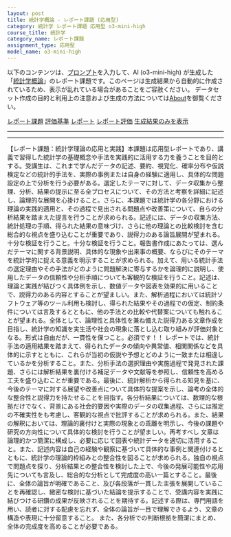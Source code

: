 ```yaml
---
layout: post
title: 統計学概論 - レポート課題 (応用型)
category: 統計学 レポート課題 応用型 o3-mini-high
course_title: 統計学
category_name: レポート課題
assignment_type: 応用型
model_name: o3-mini-high
---
```


以下のコンテンツは、[プロンプト](https://github.com/takedatoshiyuki/synthetic_assignments/tree/main/generated/統計学/o3-mini-high/prompt_レポート課題-応用型.md)を入力して、AI (o3-mini-high) が生成した「[統計学概論](/contents/統計学/)」のレポート課題です。このページは生成結果から自動的に作成されているため、表示が乱れている場合があることをご容赦ください。
データセット作成の目的と利用上の注意および生成の方法については[About](/About)を御覧ください。

[レポート課題](../レポート課題-応用型)
[評価基準](../評価基準-応用型)
[レポート](../レポート-応用型)
[レポート評価](../レポート評価-応用型)
[生成結果のみを表示](https://github.com/takedatoshiyuki/synthetic_assignments/tree/main/generated/統計学/o3-mini-high/レポート課題-応用型.md)
  

***
***
  
【レポート課題：統計学理論の応用と実践】本課題は応用型レポートであり、講義で習得した統計学の基礎概念や手法を実践的に活用する力を養うことを目的とする。受講生は、これまで学んだデータの記述、要約、視覚化、確率分布や仮説検定などの統計的手法を、実際の事例または自身の経験に適用し、具体的な問題設定の上で分析を行う必要がある。選定したテーマに対して、データ収集から整理、分析、結果の提示に至る全プロセスについて、その方法と考察を詳細に記述し、論理的な展開を心掛けること。さらに、本課題では統計学の各分野における理論の実践的適用と、その過程で見出される問題点や改善策について、自らの分析結果を踏まえた提言を行うことが求められる。記述には、データの収集方法、統計処理の手順、得られた結果の意味づけ、さらに他の理論との比較検討を含む総合的な視点を盛り込むことが重要であり、説得力のある論旨展開が望まれる。十分な検証を行うこと。十分な検証を行うこと。報告書作成にあたっては、選んだテーマに関する背景説明、具体的な現象や出来事の概要、ならびにそのテーマを統計学的に捉える意義を明示することが求められる。加えて、用いる統計手法の選定理由やその手法がどのように問題解決に寄与するかを論理的に説明し、使用したデータの信頼性や分析手順についても客観的な検証を行うこと。記述は、理論と実践が結びつく具体例を示し、数値データや図表を効果的に用いることで、説得力のある内容とすることが望ましい。また、解析過程においては統計ソフトウェア等のツール利用も検討し、得られた結果やその過程での仮定、制約条件については言及するとともに、他の手法との比較や代替案についても触れることが望まれる。全体として、論理性と具体性を兼ね備えた説得力ある文章作成を目指し、統計学の知識を実生活や社会の現象に落とし込む取り組みが評価対象となる。形式は自由だが、一貫性を保つこと。必須です！！
レポートでは、統計手法の適用結果を踏まえて、得られたデータの傾向や異常値、相関関係などを具体的に示すとともに、これらが当初の仮説や予想とどのように一致または相違しているかを分析すること。また、分析手法の選択理由や実施過程で発見された課題、さらには解析結果を裏付ける補足データや文献等を参照し、信頼性を高める工夫を盛り込むことが重要である。最後に、統計解析から得られる知見を基に、今後のテーマに対する展望や改善点について具体的な提案を示し、論考の全体的な整合性と説得力を持たせることを目指す。各分析結果については、数理的な根拠だけでなく、背景にある社会的要因や実際のデータの収集過程、さらには推定の不確実性をも考慮し、客観的な視点で批評することが求められる。また、結果の解釈においては、理論的裏付けと実際の現象との乖離を明示し、今後の課題や研究の方向性について具体的な検討を行うことが望ましい。再考すべし
文章は論理的かつ簡潔に構成し、必要に応じて図表や統計データを適切に活用すること。また、記述内容は自己の経験や観察に基づいて具体的な事例と関連付けるとともに、統計学の理論的枠組みとの整合性を図ることが求められる。独自の視点で問題点を探り、分析結果との整合性を検討した上で、今後の発展可能性や応用先についても言及し、総合的な分析として完成度の高い一篇とすること。最後に、全体の論旨が明確であること、及び各段落が一貫した主張を展開していることを再確認し、緻密な検討に基づいた結論を提示することで、受講内容を実践に結びつける研鑽の成果が反映されることを期待する。記述する際は、専門用語を用い、読者に対する配慮を忘れず、全体の論旨が一目で理解できるよう、文章の構造や表現に十分留意すること。 また、各分析での判断根拠を簡潔にまとめ、全体の完成度を高めることが必要である。
